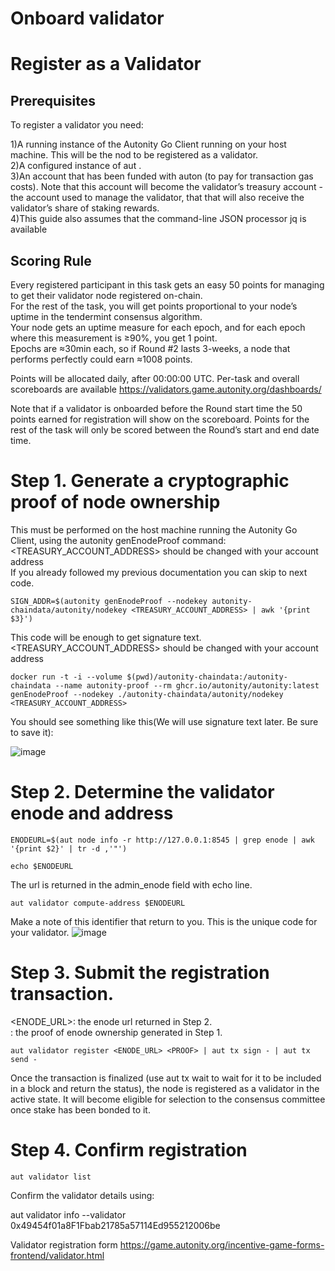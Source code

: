 # Onboard validator<br>
# Register as a Validator<br>
## Prerequisites <br>

To register a validator you need:<br>

1)A running instance of the Autonity Go Client running on your host machine. This will be the nod to be registered as a validator.<br>
2)A configured instance of aut .<br>
3)An account that has been funded with auton (to pay for transaction gas costs). Note that this account will become the validator’s treasury account - the account used to manage the validator, that that will also receive the validator’s share of staking rewards.<br>
4)This guide also assumes that the command-line JSON processor jq is available<br>

## Scoring Rule
Every registered participant in this task gets an easy 50 points for managing to get their validator node registered on-chain. <br>
For the rest of the task, you will get points proportional to your node’s uptime in the tendermint consensus algorithm. <br>
Your node gets an uptime measure for each epoch, and for each epoch where this measurement is ≥90%, you get 1 point. <br>
Epochs are ≈30min each, so if Round #2 lasts 3-weeks, a node that performs perfectly could earn ≈1008 points. <br>

Points will be allocated daily, after 00:00:00 UTC. Per-task and overall scoreboards are available https://validators.game.autonity.org/dashboards/ <br>

Note that if a validator is onboarded before the Round start time the 50 points earned for registration will show on the scoreboard. Points for the rest of the task will only be scored between the Round’s start and end date time. <br>


# Step 1. Generate a cryptographic proof of node ownership 
This must be performed on the host machine running the Autonity Go Client, using the autonity genEnodeProof command:<br>
<TREASURY_ACCOUNT_ADDRESS> should be changed with your account address <br>
If you already followed my previous documentation you can skip to next code.

```
SIGN_ADDR=$(autonity genEnodeProof --nodekey autonity-chaindata/autonity/nodekey <TREASURY_ACCOUNT_ADDRESS> | awk '{print $3}')
```

This code will be enough to get signature text.
<TREASURY_ACCOUNT_ADDRESS> should be changed with your account address <br>

```
docker run -t -i --volume $(pwd)/autonity-chaindata:/autonity-chaindata --name autonity-proof --rm ghcr.io/autonity/autonity:latest genEnodeProof --nodekey ./autonity-chaindata/autonity/nodekey <TREASURY_ACCOUNT_ADDRESS>
```

You should see something like this(We will use signature text later. Be sure to save it):

![image](https://user-images.githubusercontent.com/106930902/233868401-7b939b16-1a79-4382-9140-78cbc54483ba.png)

# Step 2. Determine the validator enode and address 
```
ENODEURL=$(aut node info -r http://127.0.0.1:8545 | grep enode | awk '{print $2}' | tr -d ,'"')
```
```
echo $ENODEURL
```
The url is returned in the admin_enode field with echo line.
```
aut validator compute-address $ENODEURL
```
Make a note of this identifier that return to you. This is the unique code for your validator. 
![image](https://user-images.githubusercontent.com/106930902/233868590-7a9c2c15-a421-4837-993c-7d87bde03b2e.png)

# Step 3. Submit the registration transaction. 

<ENODE_URL>: the enode url returned in Step 2.<br>
<PROOF>: the proof of enode ownership generated in Step 1.<br>

```
aut validator register <ENODE_URL> <PROOF> | aut tx sign - | aut tx send -
```

Once the transaction is finalized (use aut tx wait <txid> to wait for it to be included in a block and return the status), the node is registered as a validator in the active state. It will become eligible for selection to the consensus committee once stake has been bonded to it.

# Step 4. Confirm registration
```  
aut validator list
```
  
Confirm the validator details using:
  
  aut validator info --validator 0x49454f01a8F1Fbab21785a57114Ed955212006be

  
  Validator registration form
  https://game.autonity.org/incentive-game-forms-frontend/validator.html
  
  
  
  
